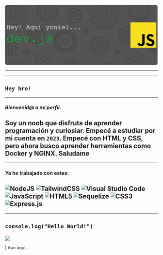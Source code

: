 
![mi banner](github-header-banner.png)

---
---

## `Hey bro!`

---

### _Bienvenid@ a mi perfil._


Soy un noob que disfruta de aprender programación y curiosiar. Empecé a estudiar por mi cuenta en `2023`. Empecé con **HTML** y **CSS**, pero ahora busco aprender herramientas como **Docker** y **NGINX**. Saludame
---
---
### Ya he trabajado con estas:

![NodeJS](https://img.shields.io/badge/node.js-6DA55F?style=for-the-badge&logo=node.js&logoColor=white)
![TailwindCSS](https://img.shields.io/badge/tailwindcss-%2338B2AC.svg?style=for-the-badge&logo=tailwind-css&logoColor=white)
![Visual Studio Code](https://img.shields.io/badge/Visual%20Studio%20Code-0078d7.svg?style=for-the-badge&logo=visual-studio-code&logoColor=white)
![JavaScript](https://img.shields.io/badge/javascript-%23323330.svg?style=for-the-badge&logo=javascript&logoColor=%23F7DF1E)
![HTML5](https://img.shields.io/badge/html5-%23E34F26.svg?style=for-the-badge&logo=html5&logoColor=white)
![Sequelize](https://img.shields.io/badge/Sequelize-52B0E7?style=for-the-badge&logo=Sequelize&logoColor=white)
![CSS3](https://img.shields.io/badge/css3-%231572B6.svg?style=for-the-badge&logo=css3&logoColor=white)
![Express.js](https://img.shields.io/badge/express.js-%23404d59.svg?style=for-the-badge&logo=express&logoColor=%2361DAFB)
---
---
## `console.log("Hello World!")`

<div>
    <img src="https://media.giphy.com/media/v1.Y2lkPWVjZjA1ZTQ3bWhiZG53NGRpNzY4MmwwdXhuN2xoaHRzeWtmZzZycTE5MmlwOHI3ZiZlcD12MV9naWZzX3JlbGF0ZWQmY3Q9Zw/pO4UHglOY2vII/giphy.gif" width="30%" align="center" />
</div>

| Aun aqui..
